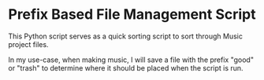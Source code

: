 <h1>Prefix Based File Management Script</h1>

<p>This Python script serves as a quick sorting script to sort through Music project files. </p>

<p>In my use-case, when making music, I will save a file with the prefix "good" or "trash" to determine where it should be placed when the script is run.</p>
